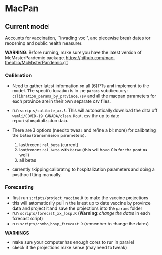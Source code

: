 # MacPan

## Current model

Accounts for vaccination, ``invading voc'', and piecewise break dates for reopening and public health measures


__WARNING__: Before running, make sure you have the latest version of McMasterPandemic package. https://github.com/mac-theobio/McMasterPandemic.git


### Calibration

- Need to gather latest information on all (6) PTs and implement to the model. The specific location is in the `params` subdirectory: `calibration_params_by_province.csv` and all the macpan parameters for each province are in their own separate csv files.

- run `scripts/calibate_xx.R`. This will automatically download the data off `wzmli/COVID-19_CANADA/clean.Rout.csv` the up to date reports/hospitalization data. 

- There are 3 options (need to tweak and refine a bit more) for calibrating the betas (transmission parameters):
  1. last/recent `rel_beta` (current)
  2. last/recent `rel_beta` with `beta0` (this will have CIs for the past as well)
  3. all betas

- currently skipping calibrating to hospitalization parameters and doing a posthoc fitting manually.

### Forecasting

- first run `scripts/project_vaccine.R` to make the vaccine projections
- this will automatically pull in the latest up to date vaccine by province data and project it and save the projections into the `params` folder
- run `scripts/forecast_xx_hosp.R` (**Warning**: _change the dates_ in each forecast script)
- run `scripts/combo_hosp_forecast.R` (remember to change the dates)

__WARNINGS__

- make sure your computer has enough cores to run in parallel
- check if the projections make sense (may need to tweak)






